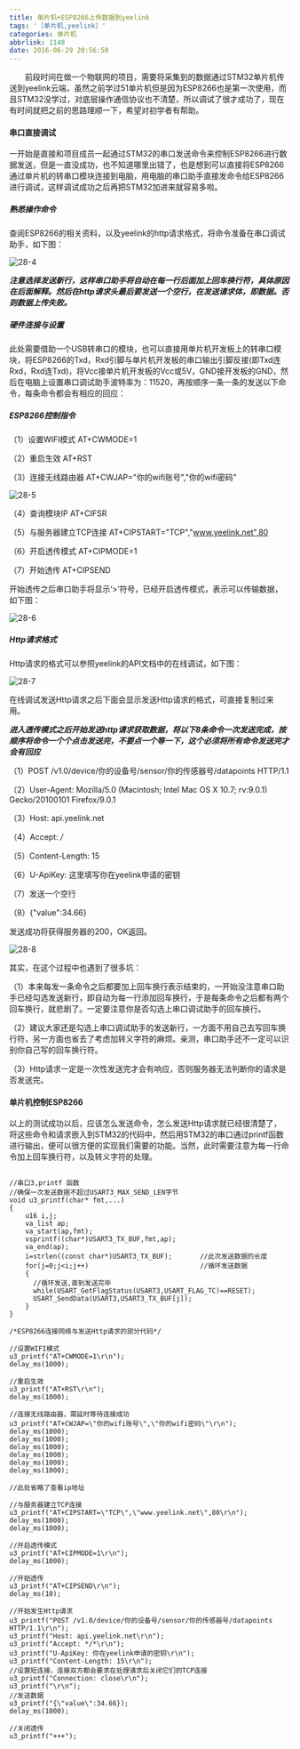 ```yaml
---
title: 单片机+ESP8266上传数据到yeelink
tags: '［单片机,yeelink］'
categories: 单片机
abbrlink: 1148
date: 2016-06-29 20:56:50
---
```


　　前段时间在做一个物联网的项目，需要将采集到的数据通过STM32单片机传送到yeelink云端，虽然之前学过51单片机但是因为ESP8266也是第一次使用，而且STM32没学过，对底层操作通信协议也不清楚，所以调试了很才成功了，现在有时间就把之前的思路理顺一下，希望对初学者有帮助。

<!--more-->

#### 串口直接调试

一开始是直接和项目成员一起通过STM32的串口发送命令来控制ESP8266进行数据发送，但是一直没成功，也不知道哪里出错了，也是想到可以直接将ESP8266通过单片机的转串口模块连接到电脑，用电脑的串口助手直接发命令给ESP8266进行调试，这样调试成功之后再把STM32加进来就容易多啦。

##### 熟悉操作命令

查阅ESP8266的相关资料，以及yeelink的http请求格式，将命令准备在串口调试助手，如下图：

![28-4](http://ohe7ixo05.bkt.clouddn.com/2016/6/28-4.png)

***注意选择发送新行，这样串口助手将自动在每一行后面加上回车换行符，具体原因在后面解释。然后在http请求头最后要发送一个空行，在发送请求体，即数据。否则数据上传失败。***

##### 硬件连接与设置

此处需要借助一个USB转串口的模块，也可以直接用单片机开发板上的转串口模块，将ESP8266的Txd，Rxd引脚与单片机开发板的串口输出引脚反接(即Txd连Rxd，Rxd连Txd)，将Vcc接单片机开发板的Vcc或5V，GND接开发板的GND，然后在电脑上设置串口调试助手波特率为：11520，再按顺序一条一条的发送以下命令，每条命令都会有相应的回应：

##### ESP8266控制指令

（1）设置WIFI模式
AT+CWMODE=1

（2）重启生效
AT+RST

（3）连接无线路由器
AT+CWJAP="你的wifi账号","你的wifi密码"

![28-5](http://ohe7ixo05.bkt.clouddn.com/2016/6/28-5.png)

（4）查询模块IP
AT+CIFSR

（5）与服务器建立TCP连接
AT+CIPSTART="TCP","www.yeelink.net",80

（6）开启透传模式
AT+CIPMODE=1

（7）开始透传
AT+CIPSEND

开始透传之后串口助手将显示‘>’符号，已经开启透传模式，表示可以传输数据，如下图：

![28-6](http://ohe7ixo05.bkt.clouddn.com/2016/6/28-6.png)

##### Http请求格式

Http请求的格式可以参照yeelink的API文档中的在线调试，如下图：

![28-7](http://ohe7ixo05.bkt.clouddn.com/2016/6/28-7.png)

在线调试发送Http请求之后下面会显示发送Http请求的格式，可直接复制过来用。

***进入透传模式之后开始发送http请求获取数据，将以下8条命令一次发送完成，按顺序将命令一个个点击发送完，不要点一个等一下，这个必须将所有命令发送完才会有回应***

（1）POST /v1.0/device/你的设备号/sensor/你的传感器号/datapoints HTTP/1.1

（2）User-Agent: Mozilla/5.0 (Macintosh; Intel Mac OS X 10.7; rv:9.0.1) Gecko/20100101 Firefox/9.0.1

（3）Host: api.yeelink.net

（4）Accept: */*

（5）Content-Length: 15

（6）U-ApiKey: 这里填写你在yeelink申请的密钥

（7）发送一个空行

（8）{"value":34.66}

发送成功将获得服务器的200，OK返回。

![28-8](http://ohe7ixo05.bkt.clouddn.com/2016/6/28-8.png)

其实，在这个过程中也遇到了很多坑：

（1）本来每发一条命令之后都要加上回车换行表示结束的，一开始没注意串口助手已经勾选发送新行，即自动为每一行添加回车换行，于是每条命令之后都有两个回车换行，就悲剧了。一定要注意你是否勾选上串口调试助手的回车换行。

（2）建议大家还是勾选上串口调试助手的发送新行，一方面不用自己去写回车换行符，另一方面也省去了考虑加转义字符的麻烦。亲测，串口助手还不一定可以识别你自己写的回车换行符。

（3）Http请求一定是一次性发送完才会有响应，否则服务器无法判断你的请求是否发送完。

#### 单片机控制ESP8266

以上的测试成功以后，应该怎么发送命令，怎么发送Http请求就已经很清楚了，将这些命令和请求嵌入到STM32的代码中，然后用STM32的串口通过printf函数进行输出，便可以很方便的实现我们需要的功能。当然，此时需要注意为每一行命令加上回车换行符，以及转义字符的处理。


```

//串口3,printf 函数
//确保一次发送数据不超过USART3_MAX_SEND_LEN字节
void u3_printf(char* fmt,...)  
{  
    u16 i,j; 
    va_list ap; 
    va_start(ap,fmt);
    vsprintf((char*)USART3_TX_BUF,fmt,ap);
    va_end(ap);
    i=strlen((const char*)USART3_TX_BUF);       //此次发送数据的长度
    for(j=0;j<i;j++)                            //循环发送数据
    {
      //循环发送,直到发送完毕   
      while(USART_GetFlagStatus(USART3,USART_FLAG_TC)==RESET);    
      USART_SendData(USART3,USART3_TX_BUF[j]); 
    } 
}

/*ESP8266连接网络与发送Http请求的部分代码*/

//设置WIFI模式
u3_printf("AT+CWMODE=1\r\n");
delay_ms(1000);

//重启生效
u3_printf("AT+RST\r\n");
delay_ms(1000);

//连接无线路由器，需延时等待连接成功
u3_printf("AT+CWJAP=\"你的wifi账号\",\"你的wifi密码\"\r\n");    
delay_ms(1000);
delay_ms(1000);
delay_ms(1000);
delay_ms(1000);
delay_ms(1000);
delay_ms(1000);

//此处省略了查看ip地址

//与服务器建立TCP连接
u3_printf("AT+CIPSTART=\"TCP\",\"www.yeelink.net\",80\r\n");
delay_ms(1000);
delay_ms(1000);

//开启透传模式
u3_printf("AT+CIPMODE=1\r\n");
delay_ms(1000);

//开始透传
u3_printf("AT+CIPSEND\r\n");
delay_ms(10);

//开始发生Http请求
u3_printf("POST /v1.0/device/你的设备号/sensor/你的传感器号/datapoints HTTP/1.1\r\n");
u3_printf("Host: api.yeelink.net\r\n");
u3_printf("Accept: */*\r\n");
u3_printf("U-ApiKey: 你在yeelink申请的密钥\r\n");
u3_printf("Content-Length: 15\r\n");
//设置短连接，连接双方都会要求在处理请求后关闭它们的TCP连接
u3_printf("Connection: close\r\n");
u3_printf("\r\n"); 
//发送数据
u3_printf("{\"value\":34.66}); 
delay_ms(1000);

//关闭透传
u3_printf("+++");
```